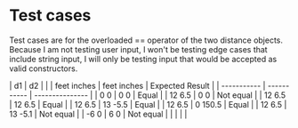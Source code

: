 # Test cases

Test cases are for the overloaded == operator of the
two distance objects. Because I am not testing user
input, I won't be testing edge cases that include
string input, I will only be testing input that would be
accepted as valid constructors.


| d1             | d2             |                         |
| feet inches    | feet inches    | Expected Result         |
| -----------    | -----------    | ---------------         |
| 0    0         | 0    0         | Equal                   |
| 12   6.5       | 0    0         | Not equal               |
| 12   6.5       | 12   6.5       | Equal                   |
| 12   6.5       | 13   -5.5      | Equal                   |
| 12   6.5       | 0    150.5     | Equal                   |
| 12   6.5       | 13   -5.1      | Not equal               |
| -6   0         | 6    0         | Not equal               |
|                |                |                         |
